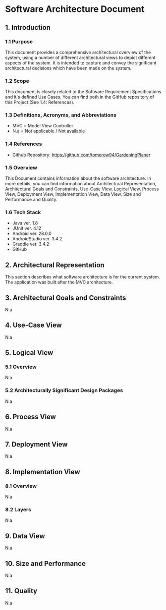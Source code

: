 # Software Architecture Document

## 1. Introduction

### 1.1	Purpose
This document provides a comprehensive architectural overview of the system, using a number of different architectural views to depict different aspects of the system. It is intended to capture and convey the significant architectural decisions which have been made on the system.

### 1.2	Scope
This document is closely related to the Software Requirement Specifications and it's defined Use Cases. You can find both in the GitHub repository of this Project (See 1.4: References). 
 
### 1.3	Definitions, Acronyms, and Abbreviations
*  MVC = Model View Controller
*  N.a = Not applicable / Not available

### 1.4	References
*  Github Repository: https://github.com/tomorow94/GardeningPlaner

### 1.5	Overview
This Document contains information about the software architecture. In more details, you can find information about Architectural Representation, Architectural Goals and Constraints, Use-Case View,
Logical View, Process View, Deployment View, Implementation View, Data View, Size and Performance and Quality.

### 1.6 Tech Stack
*  Java ver. 1.8
*  JUnit ver. 4.12
*  Android ver. 28.0.0
*  AndroidStudio ver. 3.4.2
*  Graddle ver. 3.4.2
*  GitHub

## 2. Architectural Representation
This section describes what software architecture is for the current system.
The application was built after the MVC architecture.

## 3. Architectural Goals and Constraints
N.a

## 4. Use-Case View
N.a

## 5. Logical View

### 5.1 Overview
N.a

### 5.2	Architecturally Significant Design Packages
N.a

## 6. Process View 
N.a

## 7. Deployment View 
N.a

## 8. Implementation View 

### 8.1 Overview
N.a

### 8.2 Layers
N.a

## 9. Data View
N.a

## 10. Size and Performance
N.a

## 11. Quality
N.a
